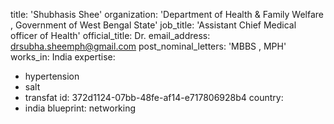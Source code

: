 title: 'Shubhasis Shee'
organization: 'Department of Health & Family Welfare , Government of West Bengal State'
job_title: 'Assistant Chief Medical officer of Health'
official_title: Dr.
email_address: drsubha.sheemph@gmail.com
post_nominal_letters: 'MBBS , MPH'
works_in: India
expertise:
  - hypertension
  - salt
  - transfat
id: 372d1124-07bb-48fe-af14-e717806928b4
country:
  - india
blueprint: networking
